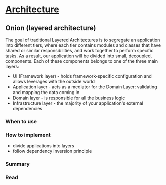 # [Architecture](README.md)

## Onion (layered architecture)
The goal of traditional Layered Architectures is to segregate an application into different tiers, where each tier contains modules and classes that have shared or similar responsibilities, and work together to perform specific tasks.
As a result, our application will be divided into small, decoupled, components. Each of these components belongs to one of the three main layers:
* UI (Framework layer) - holds framework-specific configuration and allows leverages with the outside world
* Application layer - acts as a mediator for the Domain Layer: validating and mapping the data coming in
* Domain layer - is responsible for all the business logic
* Infrastructure layer - the majority of your application's external dependencies

### When to use

### How to implement
* divide applications into layers
* follow dependency inversion principle

### Summary

### Read

